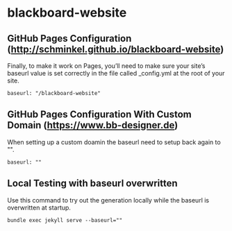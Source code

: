 # blackboard-website




## GitHub Pages Configuration (http://schminkel.github.io/blackboard-website)
Finally, to make it work on Pages, you’ll need to make sure your site’s baseurl value is set correctly in the file called _config.yml at the root of your site.
```
baseurl: "/blackboard-website"
```

## GitHub Pages Configuration With Custom Domain  (https://www.bb-designer.de)
When setting up a custom doamin the baseurl need to setup back again to "".
```
baseurl: ""
```

## Local Testing with baseurl overwritten
Use this command to try out the generation locally while the baseurl is overwritten at startup.
```
bundle exec jekyll serve --baseurl=""
```
